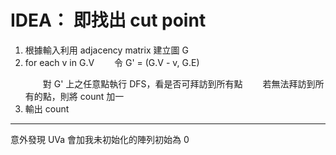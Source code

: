 # IDEA： 即找出 cut point
1. 根據輸入利用 adjacency matrix 建立圖 G
2. for each v in G.V
　　令 G' = (G.V - v, G.E)</p>
　　對 G' 上之任意點執行 DFS，看是否可拜訪到所有點
　　若無法拜訪到所有的點，則將 count 加一
3. 輸出 count

---

意外發現 UVa 會加我未初始化的陣列初始為 0

